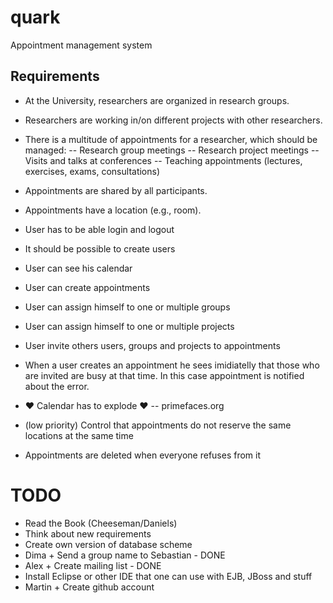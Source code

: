 quark
=====

Appointment management system

## Requirements

- At the University, researchers are organized in research groups.
- Researchers are working in/on different projects with other researchers.
- There is a multitude of appointments for a researcher, which should be managed:
-- Research group meetings
-- Research project meetings
-- Visits and talks at conferences
-- Teaching appointments (lectures, exercises, exams, consultations)
- Appointments are shared by all participants.
- Appointments have a location (e.g., room).


- User has to be able login and logout
- It should be possible to create users
- User can see his calendar
- User can create appointments
- User can assign himself to one or multiple groups
- User can assign himself to one or multiple projects
- User invite others users, groups and projects to appointments
- When a user creates an appointment he sees imidiatelly that those who are invited are busy at that time. In this case appointment is notified about the error.
- ♥ Calendar has to explode ♥
-- primefaces.org
- (low priority) Control that appointments do not reserve the same locations at the same time
- Appointments are deleted when everyone refuses from it

TODO
===

+ Read the Book (Cheeseman/Daniels)
+ Think about new requirements
+ Create own version of database scheme
+ Dima + Send a group name to Sebastian                   -                       DONE
+ Alex + Create mailing list    -     DONE
+ Install Eclipse or other IDE that one can use with EJB, JBoss and stuff
+ Martin + Create github account
